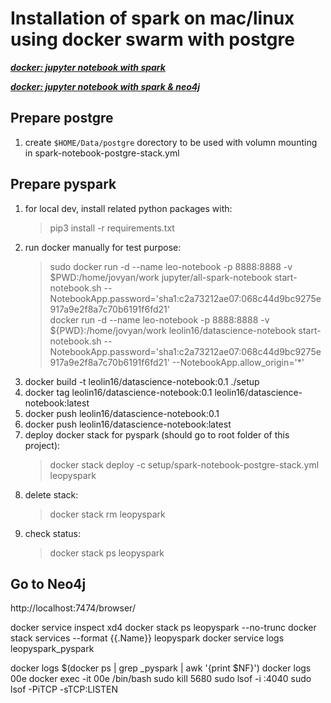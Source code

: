 # Installation of spark on mac/linux using docker swarm with postgre

***[docker: jupyter notebook with spark](https://programmaticponderings.com/2018/11/19/getting-started-with-pyspark-for-big-data-analytics-using-jupyter-notebooks-and-docker/)***

***[docker: jupyter notebook with spark & neo4j](https://resources.oreilly.com/learning-paths/graph-algorithms-in-practice)***

## Prepare postgre

1. create `$HOME/Data/postgre` dorectory to be used with volumn mounting in spark-notebook-postgre-stack.yml

## Prepare pyspark

1. for local dev, install related python packages with:
   > pip3 install -r requirements.txt
2. run docker manually for test purpose:
   > sudo docker run -d --name leo-notebook -p 8888:8888 -v $PWD:/home/jovyan/work jupyter/all-spark-notebook start-notebook.sh --NotebookApp.password='sha1:c2a73212ae07:068c44d9bc9275e917a9e2f8a7c70b6191f6fd21' \
   > docker run -d --name leo-notebook -p 8888:8888 -v ${PWD}:/home/jovyan/work leolin16/datascience-notebook start-notebook.sh --NotebookApp.password='sha1:c2a73212ae07:068c44d9bc9275e917a9e2f8a7c70b6191f6fd21' --NotebookApp.allow_origin='*'
3. docker build -t leolin16/datascience-notebook:0.1 ./setup
4. docker tag leolin16/datascience-notebook:0.1 leolin16/datascience-notebook:latest
5. docker push leolin16/datascience-notebook:0.1
6. docker push leolin16/datascience-notebook:latest
7. deploy docker stack for pyspark (should go to root folder of this project):
   > docker stack deploy -c setup/spark-notebook-postgre-stack.yml leopyspark
8. delete stack:
   > docker stack rm leopyspark
9. check status:
   > docker stack ps leopyspark
   > 

## Go to Neo4j

http://localhost:7474/browser/


docker service inspect xd4
docker stack ps leopyspark --no-trunc
docker stack services --format {{.Name}} leopyspark 
docker service logs leopyspark_pyspark

docker logs $(docker ps | grep _pyspark | awk '{print $NF}')
docker logs 00e
docker exec -it 00e /bin/bash
sudo kill 5680
sudo lsof -i :4040
sudo lsof -PiTCP -sTCP:LISTEN